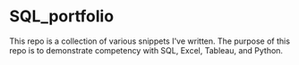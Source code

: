 # SQL_portfolio
This repo is a collection of various snippets I've written.
The purpose of this repo is to demonstrate competency with SQL, Excel, Tableau, and Python.

